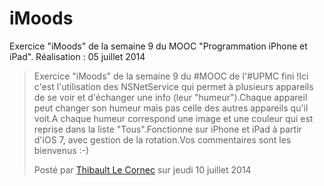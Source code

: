 # iMoods
Exercice "iMoods" de la semaine 9 du MOOC "Programmation iPhone et iPad". Réalisation : 05 juillet 2014
<div id="fb-root"></div><script>(function(d, s, id) {  var js, fjs = d.getElementsByTagName(s)[0];  if (d.getElementById(id)) return;  js = d.createElement(s); js.id = id;  js.src = "//connect.facebook.net/fr_FR/sdk.js#xfbml=1&version=v2.3";  fjs.parentNode.insertBefore(js, fjs);}(document, 'script', 'facebook-jssdk'));</script><div class="fb-video" data-allowfullscreen="1" data-href="/ThibaultLeCornec/videos/vb.1068558721/10203406302292773/?type=3"><div class="fb-xfbml-parse-ignore"><blockquote cite="https://www.facebook.com/ThibaultLeCornec/videos/10203406302292773/"><a href="https://www.facebook.com/ThibaultLeCornec/videos/10203406302292773/"></a><p>Exercice &quot;iMoods&quot; de la semaine 9 du #MOOC de l&#039;#UPMC fini !Ici c&#039;est l&#039;utilisation des NSNetService qui permet à plusieurs appareils de se voir et d&#039;échanger une info (leur &quot;humeur&quot;).Chaque appareil peut changer son humeur mais pas celle des autres appareils qu&#039;il voit.A chaque humeur correspond une image et une couleur qui est reprise dans la liste &quot;Tous&quot;.Fonctionne sur iPhone et iPad à partir d&#039;iOS 7, avec gestion de la rotation.Vos commentaires sont les bienvenus :-)
</p>Posté par <a href="#" role="button">Thibault Le Cornec</a> sur jeudi 10 juillet 2014</blockquote></div></div>
